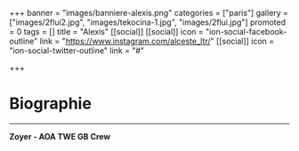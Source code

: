 +++
banner = "images/banniere-alexis.png"
categories = ["paris"]
gallery = ["images/2flui2.jpg", "images/tekocina-1.jpg", "images/2flui.jpg"]
promoted = 0
tags = []
title = "Alexis"
[[social]]
[[social]]
icon = "ion-social-facebook-outline"
link = "https://www.instagram.com/alceste_ltr/"
[[social]]
icon = "ion-social-twitter-outline"
link = "#"

+++
# Biographie
---

**Zoyer - AOA TWE GB Crew**